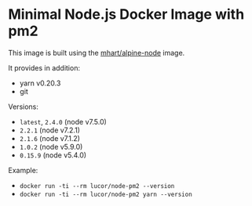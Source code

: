 # Minimal Node.js Docker Image with pm2

This image is built using the [mhart/alpine-node](https://hub.docker.com/r/mhart/alpine-node/) image.

It provides in addition:
- yarn v0.20.3
- git

Versions:
- `latest`, `2.4.0` (node v7.5.0)
- `2.2.1` (node v7.2.1)
- `2.1.6` (node v7.1.2)
- `1.0.2` (node v5.9.0)
- `0.15.9` (node v5.4.0)

Example:
- `docker run -ti --rm lucor/node-pm2 --version`
- `docker run -ti --rm lucor/node-pm2 yarn --version`
